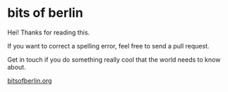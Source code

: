 # bits of berlin

Hei! Thanks for reading this.

If you want to correct a spelling error, feel free to send a pull request.

Get in touch if you do something really cool that the world needs to know about.

[bitsofberlin.org](https://bitsofberlin.org)
